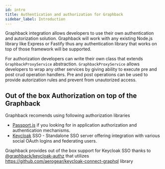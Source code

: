 ```yaml
---
id: intro
title: Authentication and authorization for Graphback
sidebar_label: Introduction
---
```

 
Graphback integration allows developers to use their own authentication and autorization solution.
Graphback will work with any existing Node.js library like Express or Fastify thus any authentication library
that works on top of those framework will be supported. 


For authorization developers can write their own class that extends `GraphbackProxyService` abstraction.
`GraphbackProxyService` allows developers to wrap any other services by giving ability to execute
pre and post crud operation handlers. Pre and post operations can be used to provide autorization rules 
and prevent from unautorized access.

## Out of the box Authorization on top of the Graphback

Graphback recomends using following authorization libraries

- [Passport.js](http://www.passportjs.org/) if you looking for in application authorization and authentication mechanisms.
- [Keycloak](https://www.keycloak.org/) SSO - Standalone SSO server offering integration with various social OAuth logins and federating users.

Graphback provides out of the box support for Keycloak SSO thanks to [@graphback/keycloak-authz](https://www.npmjs.com/package/@graphback/keycloak-authz) that utilizes
https://github.com/aerogear/keycloak-connect-graphql library
